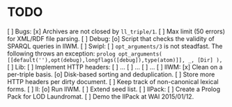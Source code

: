 TODO
====

  [ ] Bugs:
    [x] Archives are not closed by `ll_triple/1`.
    [ ] Max limit (50 errors) for XML/RDF file parsing.
  [ ] Debug:
    [o] Script that checks the validity of SPARQL queries in llWM.
  [ ] Swipl:
    [ ] `opt_arguments/3` is not steadfast.
        The following throws an exception:
        ```prolog
        opt_arguments(
          [[default(''),opt(debug),longflags([debug]),type(atom)]],
          _,
          [Dir]
        ),
       ```
  [ ] Lib:
    [ ] Implement HTTP headers:
      [ ] ...
      [ ] ...
      [ ] ...
  [ ] llWM:
    [x] Clean on a per-triple basis.
    [o] Disk-based sorting and deduplication.
    [ ] Store more HTTP headers per dirty document.
    [ ] Keep track of non-canonical lexical forms.
  [ ] ll:
    [o] Run llWM.
    [ ] Extend seed list.
  [ ] llPack:
    [ ] Create a Prolog Pack for LOD Laundromat.
    [ ] Demo the llPack at WAI 2015/01/12.
